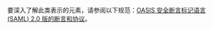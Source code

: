要深入了解此类表示的元素，请参阅以下规范：[OASIS 安全断言标记语言 (SAML) 2.0 版的断言和协议](https://docs.oasis-open.org/security/saml/v2.0/saml-core-2.0-os.pdf)。

